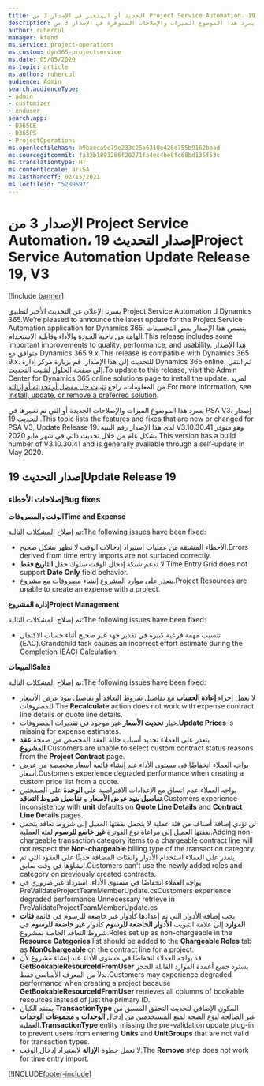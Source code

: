 ```yaml
---
title: الجديد أو المتغير في الإصدار 3 من Project Service Automation، إصدار التحديث 19
description: يسرد هذا الموضوع الميزات والإصلاحات المتوفرة في الإصدار 3 من Project Service Automation، إصدار التحديث 19.
author: ruhercul
manager: kfend
ms.service: project-operations
ms.custom: dyn365-projectservice
ms.date: 05/05/2020
ms.topic: article
ms.author: ruhercul
audience: Admin
search.audienceType:
- admin
- customizer
- enduser
search.app:
- D365CE
- D365PS
- ProjectOperations
ms.openlocfilehash: b9baeca9e79e233c25a6310e426d755b9162bbad
ms.sourcegitcommit: fa32b1893286f20271fa4ec4be8fc68bd135f53c
ms.translationtype: HT
ms.contentlocale: ar-SA
ms.lasthandoff: 02/15/2021
ms.locfileid: "5280697"
---
```

# <a name="project-service-automation-update-release-19-v3"></a><span data-ttu-id="7a09d-103">الإصدار 3 من Project Service Automation، إصدار التحديث 19</span><span class="sxs-lookup"><span data-stu-id="7a09d-103">Project Service Automation Update Release 19, V3</span></span>

[!include [banner](../includes/psa-now-project-operations.md)]

<span data-ttu-id="7a09d-104">يسرنا الإعلان عن التحديث الأخير لتطبيق Project Service Automation لـ Dynamics 365.</span><span class="sxs-lookup"><span data-stu-id="7a09d-104">We’re pleased to announce the latest update for the Project Service Automation application for Dynamics 365.</span></span> <span data-ttu-id="7a09d-105">يتضمن هذا الإصدار بعض التحسينات الهامة من ناحية الجودة والأداء وقابلية الاستخدام.</span><span class="sxs-lookup"><span data-stu-id="7a09d-105">This release includes some important improvements to quality, performance, and usability.</span></span> <span data-ttu-id="7a09d-106">هذا الإصدار متوافق مع Dynamics 365 9.x.</span><span class="sxs-lookup"><span data-stu-id="7a09d-106">This release is compatible with Dynamics 365 9.x.</span></span> <span data-ttu-id="7a09d-107">للتحديث إلى هذا الإصدار، قم بزيارة مركز إدارة Dynamics 365 online، ثم انتقل إلى صفحة الحلول لتثبيت التحديث.</span><span class="sxs-lookup"><span data-stu-id="7a09d-107">To update to this release, visit the Admin Center for Dynamics 365 online solutions page to install the update.</span></span> <span data-ttu-id="7a09d-108">لمزيد من المعلومات، راجع [تثبيت حل مفضل أو تحديثه أو إزالته](https://docs.microsoft.com/power-platform/admin/install-remove-preferred-solution).</span><span class="sxs-lookup"><span data-stu-id="7a09d-108">For more information, see [Install, update, or remove a preferred solution](https://docs.microsoft.com/power-platform/admin/install-remove-preferred-solution).</span></span>

<span data-ttu-id="7a09d-109">يسرد هذا الموضوع الميزات والإصلاحات الجديدة أو التي تم تغييرها في PSA V3، إصدار التحديث 19.</span><span class="sxs-lookup"><span data-stu-id="7a09d-109">This topic lists the features and fixes that are new or changed for PSA V3, Update Release 19.</span></span> <span data-ttu-id="7a09d-110">لدى هذا الإصدار رقم البنية V3.10.30.41 وهو متوفر بشكل عام من خلال تحديث ذاتي في شهر مايو 2020.</span><span class="sxs-lookup"><span data-stu-id="7a09d-110">This version has a build number of V3.10.30.41 and is generally available through a self-update in May 2020.</span></span>

## <a name="update-release-19"></a><span data-ttu-id="7a09d-111">إصدار التحديث 19</span><span class="sxs-lookup"><span data-stu-id="7a09d-111">Update Release 19</span></span>

### <a name="bug-fixes"></a><span data-ttu-id="7a09d-112">إصلاحات الأخطاء</span><span class="sxs-lookup"><span data-stu-id="7a09d-112">Bug fixes</span></span>

<span data-ttu-id="7a09d-113">**الوقت والمصروفات**</span><span class="sxs-lookup"><span data-stu-id="7a09d-113">**Time and Expense**</span></span>

<span data-ttu-id="7a09d-114">تم إصلاح المشكلات التالية:</span><span class="sxs-lookup"><span data-stu-id="7a09d-114">The following issues have been fixed:</span></span> 

- <span data-ttu-id="7a09d-115">الأخطاء المشتقة من عمليات استيراد إدخالات الوقت لا تظهر بشكل صحيح.</span><span class="sxs-lookup"><span data-stu-id="7a09d-115">Errors derived from time entry imports are not surfaced correctly.</span></span>
- <span data-ttu-id="7a09d-116">لا تدعم شبكة إدخال الوقت سلوك حقل **التاريخ فقط**.</span><span class="sxs-lookup"><span data-stu-id="7a09d-116">Time Entry Grid does not support **Date Only** field behavior.</span></span>
- <span data-ttu-id="7a09d-117">يتعذر على موارد المشروع إنشاء مصروفات مع مشروع.</span><span class="sxs-lookup"><span data-stu-id="7a09d-117">Project Resources are unable to create an expense with a project.</span></span>

<span data-ttu-id="7a09d-118">**إدارة المشروع**</span><span class="sxs-lookup"><span data-stu-id="7a09d-118">**Project Management**</span></span>

<span data-ttu-id="7a09d-119">تم إصلاح المشكلات التالية:</span><span class="sxs-lookup"><span data-stu-id="7a09d-119">The following issues have been fixed:</span></span> 

-  <span data-ttu-id="7a09d-120">تتسبب مهمة فرعية كبيرة في تقدير جهد غير صحيح أثناء حساب الاكتمال (EAC).</span><span class="sxs-lookup"><span data-stu-id="7a09d-120">Grandchild task causes an incorrect effort estimate during the Completion (EAC) Calculation.</span></span>

<span data-ttu-id="7a09d-121">**المبيعات**</span><span class="sxs-lookup"><span data-stu-id="7a09d-121">**Sales**</span></span>

<span data-ttu-id="7a09d-122">تم إصلاح المشكلات التالية:</span><span class="sxs-lookup"><span data-stu-id="7a09d-122">The following issues have been fixed:</span></span> 

- <span data-ttu-id="7a09d-123">لا يعمل إجراء **إعادة الحساب** مع تفاصيل شروط التعاقد أو تفاصيل بنود عرض الأسعار للمصروفات.</span><span class="sxs-lookup"><span data-stu-id="7a09d-123">The **Recalculate** action does not work with expense contract line details or quote line details.</span></span>
- <span data-ttu-id="7a09d-124">خيار **تحديث الأسعار** غير موجود في تقديرات المصروفات.</span><span class="sxs-lookup"><span data-stu-id="7a09d-124">**Update Prices** is missing for expense estimates.</span></span>
-  <span data-ttu-id="7a09d-125">يتعذر على العملاء تحديد أسباب حالة العقد المخصص من صفحة **عقد المشروع**.</span><span class="sxs-lookup"><span data-stu-id="7a09d-125">Customers are unable to select custom contract status reasons from the **Project Contract** page.</span></span>
- <span data-ttu-id="7a09d-126">يواجه العملاء انخفاضًا في مستوى الأداء عند إنشاء قائمة أسعار مخصصة من عرض أسعار.</span><span class="sxs-lookup"><span data-stu-id="7a09d-126">Customers experience degraded performance when creating a custom price list from a quote.</span></span>
- <span data-ttu-id="7a09d-127">يواجه العملاء عدم اتساق مع الإعدادات الافتراضية على **الوحدة** على الصفحتين **تفاصيل بنود عرض الأسعار** و **تفاصيل شروط التعاقد**.</span><span class="sxs-lookup"><span data-stu-id="7a09d-127">Customers experience inconsistency with **unit** defaults on **Quote Line Details** and **Contract Line Details** pages.</span></span>
- <span data-ttu-id="7a09d-128">لن تؤدي إضافة أصناف من فئة عملية لا يتحمل نفقتها العميل إلى شروط تعاقد يتحمل نفقتها العميل إلى مراعاة نوع الفوترة **غير خاضع للرسوم** لفئة العملية.</span><span class="sxs-lookup"><span data-stu-id="7a09d-128">Adding non-chargeable transaction category items to a chargeable contract line will not respect the **Non-chargeable** billing type of the transaction category.</span></span>
- <span data-ttu-id="7a09d-129">يتعذر على العملاء استخدام الأدوار والفئات المضافة حديثًا على العقود التي تم إنشاؤها في وقت سابق.</span><span class="sxs-lookup"><span data-stu-id="7a09d-129">Customers can't use the newly added roles and category on previously created contracts.</span></span>
- <span data-ttu-id="7a09d-130">يواجه العملاء انخفاضًا في مستوى الأداء. استرداد غير ضروري في PreValidateProjectTeamMemberUpdate.cs</span><span class="sxs-lookup"><span data-stu-id="7a09d-130">Customers experience degraded performance Unnecessary retrieve in PreValidateProjectTeamMemberUpdate.cs</span></span>
- <span data-ttu-id="7a09d-131">يجب إضافة الأدوار التي تم إعدادها كأدوار غير خاضعة للرسوم في قائمة **فئات الموارد** إلى علامة التبويب **الأدوار الخاضعة للرسوم‬** كأدوار **غير خاضعة للرسوم‬** في شروط التعاقد الخاصة بمشروع.</span><span class="sxs-lookup"><span data-stu-id="7a09d-131">Roles set up as non-chargeable in the **Resource Categories** list should be added to the **Chargeable Roles** tab as **Non0chargeable** on the contract line for a project.</span></span>
- <span data-ttu-id="7a09d-132">قد يواجه العملاء انخفاضًا في مستوى الأداء عند إنشاء مشروع لأن **GetBookableResourceIdFromUser** يسترد جميع أعمدة الموارد القابلة للحجز بدلاً من المعرف الأساسي‬ فقط.</span><span class="sxs-lookup"><span data-stu-id="7a09d-132">Customers may experience degraded performance when creating a project because **GetBookableResourceIdFromUser** retrieves all columns of bookable resources instead of just the primary ID.</span></span>
- <span data-ttu-id="7a09d-133">يفتقد الكيان **TransactionType** المكون الإضافي لتحديث التحقق المسبق من الصحة‬ لمنع المستخدمين من إدخال **الوحدات** و **مجموعات الوحدات‏‎** غير الصالحة لنوع العملية.</span><span class="sxs-lookup"><span data-stu-id="7a09d-133">**TransactionType** entity missing the pre-validation update plug-in to prevent users from entering **Units** and **UnitGroups** that are not valid for transaction types.</span></span>
- <span data-ttu-id="7a09d-134">لا تعمل خطوة **الإزالة** لاستيراد إدخال الوقت.</span><span class="sxs-lookup"><span data-stu-id="7a09d-134">The **Remove** step does not work for time entry import.</span></span>


[!INCLUDE[footer-include](../includes/footer-banner.md)]